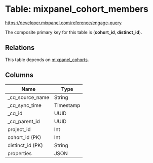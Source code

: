 # Table: mixpanel_cohort_members

https://developer.mixpanel.com/reference/engage-query

The composite primary key for this table is (**cohort_id**, **distinct_id**).

## Relations

This table depends on [mixpanel_cohorts](mixpanel_cohorts).

## Columns

| Name          | Type          |
| ------------- | ------------- |
|_cq_source_name|String|
|_cq_sync_time|Timestamp|
|_cq_id|UUID|
|_cq_parent_id|UUID|
|project_id|Int|
|cohort_id (PK)|Int|
|distinct_id (PK)|String|
|properties|JSON|